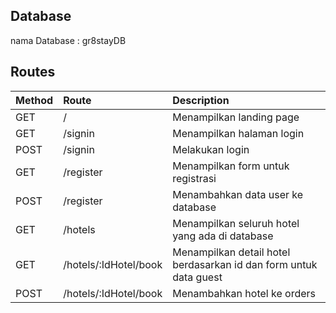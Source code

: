 ## Database
nama Database : gr8stayDB

## Routes


| Method | Route                   | Description                                                                      |
| :----- | :---------              | :------------------------------------------------------------------------------- |
| GET    | /                       | Menampilkan landing page                                                         |
| GET    | /signin                 | Menampilkan halaman login                                                        |
| POST   | /signin                 | Melakukan login                                                                  |
| GET    | /register               | Menampilkan form untuk registrasi                                                |
| POST   | /register               | Menambahkan data user ke database                                                |
| GET    | /hotels                 | Menampilkan seluruh hotel yang ada di database                                   |
| GET    | /hotels/:IdHotel/book   | Menampilkan detail hotel berdasarkan id dan form untuk data guest                |
| POST   | /hotels/:IdHotel/book   | Menambahkan hotel ke orders                                                      |